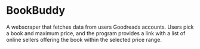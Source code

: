 # BookBuddy
A webscraper that fetches data from users Goodreads accounts.  Users pick a book and maximum price, and the program provides a link with a list of online sellers offering the book within the selected price range.
